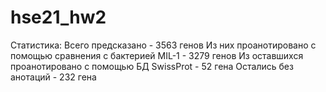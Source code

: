 # hse21_hw2
Статистика:
Всего предсказано - 3563 генов
Из них проанотировано с помощью сравнения с бактерией MIL-1 - 3279 генов
Из оставшихся проанотировано с помощью БД SwissProt - 52 гена
Остались без анотаций - 232 гена
